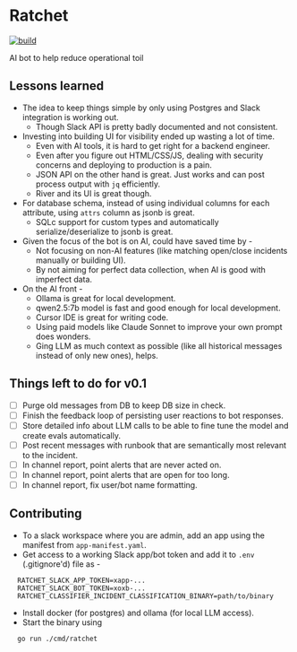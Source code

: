 # Ratchet 

[![build](https://github.com/dynoinc/ratchet/actions/workflows/build.yml/badge.svg?branch=main)](https://github.com/dynoinc/ratchet/actions/workflows/build.yml)

AI bot to help reduce operational toil

## Lessons learned

* The idea to keep things simple by only using Postgres and Slack integration is working out.
  * Though Slack API is pretty badly documented and not consistent.
* Investing into building UI for visibility ended up wasting a lot of time. 
  * Even with AI tools, it is hard to get right for a backend engineer.
  * Even after you figure out HTML/CSS/JS, dealing with security concerns and deploying to production is a pain.
  * JSON API on the other hand is great. Just works and can post process output with `jq` efficiently.
  * River and its UI is great though.
* For database schema, instead of using individual columns for each attribute, using `attrs` column as jsonb is great.
  * SQLc support for custom types and automatically serialize/deserialize to jsonb is great.
* Given the focus of the bot is on AI, could have saved time by - 
  * Not focusing on non-AI features (like matching open/close incidents manually or building UI).
  * By not aiming for perfect data collection, when AI is good with imperfect data.
* On the AI front - 
  * Ollama is great for local development. 
  * qwen2.5:7b model is fast and good enough for local development.
  * Cursor IDE is great for writing code. 
  * Using paid models like Claude Sonnet to improve your own prompt does wonders.
  * Ging LLM as much context as possible (like all historical messages instead of only new ones), helps.

## Things left to do for v0.1

- [ ] Purge old messages from DB to keep DB size in check.
- [ ] Finish the feedback loop of persisting user reactions to bot responses.
- [ ] Store detailed info about LLM calls to be able to fine tune the model and create evals automatically.
- [ ] Post recent messages with runbook that are semantically most relevant to the incident.
- [ ] In channel report, point alerts that are never acted on.
- [ ] In channel report, point alerts that are open for too long. 
- [ ] In channel report, fix user/bot name formatting.

## Contributing

* To a slack workspace where you are admin, add an app using the manifest from `app-manifest.yaml`.
* Get access to a working Slack app/bot token and add it to `.env` (.gitignore'd) file as -
```
  RATCHET_SLACK_APP_TOKEN=xapp-...
  RATCHET_SLACK_BOT_TOKEN=xoxb-...
  RATCHET_CLASSIFIER_INCIDENT_CLASSIFICATION_BINARY=path/to/binary
```
* Install docker (for postgres) and ollama (for local LLM access).
* Start the binary using 
```bash
  go run ./cmd/ratchet
```
